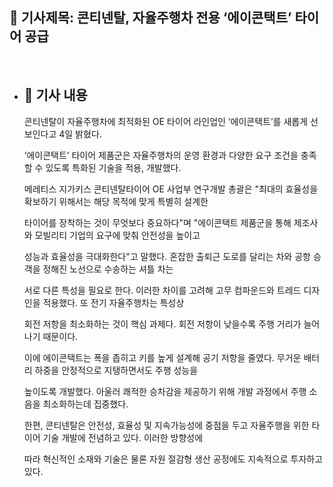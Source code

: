 ## 📰 기사제목: 콘티넨탈, 자율주행차 전용 ‘에이콘택트’ 타이어 공급

<br>

- ## 📄 기사 내용
  콘티넨탈이 자율주행차에 최적화된 OE 타이어 라인업인 ‘에이콘택트’를 새롭게 선보인다고 4일 밝혔다.

   ‘에이콘택트’ 타이어 제품군은 자율주행차의 운영 환경과 다양한 요구 조건을 충족할 수 있도록 특화된 기술을 적용, 개발했다.

  메레티스 지가키스 콘티넨탈타이어 OE 사업부 연구개발 총괄은 "최대의 효율성을 확보하기 위해서는 해당 목적에 맞게 특별히 설계한

  타이어를 장착하는 것이 무엇보다 중요하다"며 "에이콘택트 제품군을 통해 제조사와 모빌리티 기업의 요구에 맞춰 안전성을 높이고

  성능과 효율성을 극대화한다"고 말했다. 혼잡한 출퇴근 도로를 달리는 차와 공항 승객을 정해진 노선으로 수송하는 셔틀 차는

  서로 다른 특성을 필요로 한다. 이러한 차이를 고려해 고무 컴파운드와 트레드 디자인을 적용했다.  또 전기 자율주행차는 특성상

  회전 저항을 최소화하는 것이 핵심 과제다. 회전 저항이 낮을수록 주행 거리가 늘어나기 때문이다.

  이에 에이콘택트는 폭을 좁히고 키를 높게 설계해 공기 저항을 줄였다. 무거운 배터리 하중을 안정적으로 지탱하면서도 주행 성능을

  높이도록 개발했다. 아울러 쾌적한 승차감을 제공하기 위해 개발 과정에서 주행 소음을 최소화하는데 집중했다.

  한편, 콘티넨탈은 안전성, 효율성 및 지속가능성에 중점을 두고 자율주행을 위한 타이어 기술 개발에 전념하고 있다. 이러한 방향성에

  따라 혁신적인 소재와 기술은 물론 자원 절감형 생산 공정에도 지속적으로 투자하고 있다.
